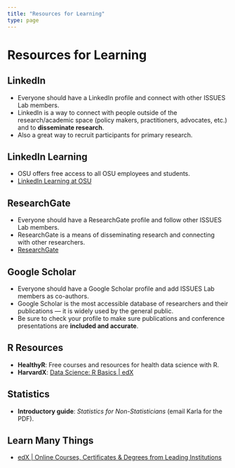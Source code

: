 ```yaml
---
title: "Resources for Learning"
type: page
---
```


# Resources for Learning

## LinkedIn
- Everyone should have a LinkedIn profile and connect with other ISSUES Lab members.  
- LinkedIn is a way to connect with people outside of the research/academic space (policy makers, practitioners, advocates, etc.) and to **disseminate research**.  
- Also a great way to recruit participants for primary research.  

## LinkedIn Learning
- OSU offers free access to all OSU employees and students.  
- [LinkedIn Learning at OSU](https://usac.osu.edu/resources/learning)  

## ResearchGate
- Everyone should have a ResearchGate profile and follow other ISSUES Lab members.  
- ResearchGate is a means of disseminating research and connecting with other researchers.  
- [ResearchGate](https://www.researchgate.net/)  

## Google Scholar
- Everyone should have a Google Scholar profile and add ISSUES Lab members as co-authors.  
- Google Scholar is the most accessible database of researchers and their publications — it is widely used by the general public.  
- Be sure to check your profile to make sure publications and conference presentations are **included and accurate**.  

## R Resources
- **HealthyR**: Free courses and resources for health data science with R.  
- **HarvardX**: [Data Science: R Basics | edX](https://www.edx.org/course/data-science-r-basics)  

## Statistics
- **Introductory guide**: *Statistics for Non-Statisticians* (email Karla for the PDF).  

## Learn Many Things
- [edX | Online Courses, Certificates & Degrees from Leading Institutions](https://www.edx.org/)  
